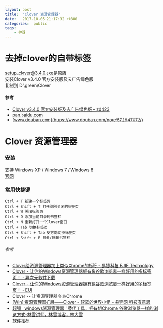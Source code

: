 ```yaml
---
layout: post
title:  "Clover 资源管理器"
date:   2017-10-05 21:17:32 +0800
categories:  public
tags:
    - 神器
---
```


# 去掉clover的自带标签 #

setup_clover@3.4.0.exe是原版  
安装Clover v3.4.0 官方安装版及去广告绿色版  
复制到 D:\green\Clover
#### 参考 ####

* [Clover v3.4.0 官方安装版及去广告绿色版 – zd423](http://www.zdfans.com/596.html)
* [pan.baidu.com](https://pan.baidu.com/s/1jIknQdC)
* [www.douban.com](https://www.douban.com/note/572947072/)
# Clover 资源管理器 # 

### 安装 ###
支持 Windows XP / Windows 7 / Windows 8  
[官网](http://cn.ejie.me/)

### 常用快捷键 ###

	Ctrl + T 新建一个标签页
	Ctrl + Shift + T 打开刚刚关闭的标签页
	Ctrl + W 关闭标签页
	Ctrl + D 添加当前目录到书签栏
	Ctrl + N 重新打开一个Clover窗口
	Ctrl + Tab 切换标签页
	Ctrl + Shift + Tab 反方向切换标签页
	Ctrl + Shift + B 显示/隐藏书签栏

###### 参考 ######

* [Clover给资源管理器加上类似Chrome的标签 - 易捷科技 EJIE Technology](http://cn.ejie.me)
* [Clover - 让你的Windows资源管理器拥有像谷歌浏览器一样好用的多标签页！ - 异次元软件下载](http://www.iplaysoft.com/clover.html)
* [Clover - 让你的Windows资源管理器拥有像谷歌浏览器一样好用的多标签页！ - EUI](http://www.eui.cc/762.html)
* [Clover -- 让资源管理器变身Chrome](http://www.conanforever22.com/软件推荐/2016/09/28/introduction-to-clover.html)
* [[Win] 资源管理器扩展——Clover - 软软的世界小组 - 果壳网 科技有意思](https://www.guokr.com/post/605034/)
* [超强 ' windows资源管理器 ' 替代工具，拥有想Chrome 谷歌浏览器一样的浏览方式-林雪讲师，林雪博客，林大雪](http://www.linxue.net/source/tools-clover)
* [软件推荐](http://www.conanforever22.com/tag.html#软件推荐)